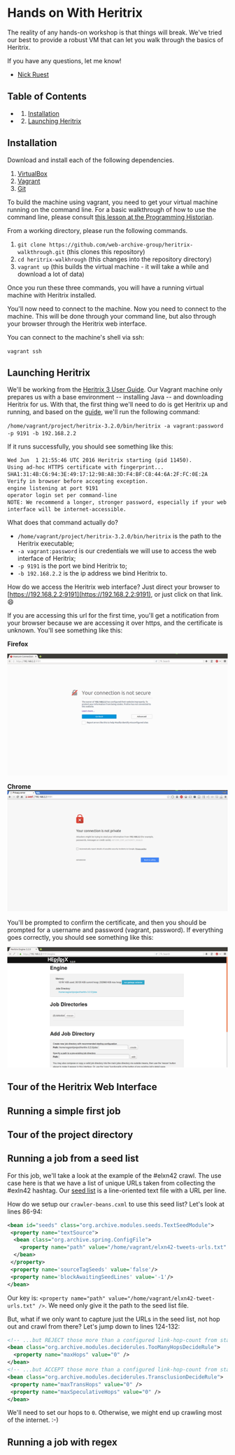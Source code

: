 # Hands on With Heritrix

The reality of any hands-on workshop is that things will break. We've tried our best to provide a robust VM that can let you walk through the basics of Heritrix.

If you have any questions, let me know!

- [Nick Ruest](https://github.com/ruebot)

## Table of Contents

* 1. [Installation](https://github.com/web-archive-group/heritrix-walkthrough/blob/master/walkthrough/lessonplan.md#installation)
* 2. [Launching Heritrix](https://github.com/web-archive-group/heritrix-walkthrough/blob/master/walkthrough/lessonplan.md#testing)

## Installation

Download and install each of the following dependencies.

1. [VirtualBox](https://www.virtualbox.org/)
2. [Vagrant](http://www.vagrantup.com/)
3. [Git](https://git-scm.com/)

To build the machine using vagrant, you need to get your virtual machine running on the command line. For a basic walkthrough of how to use the command line, please consult [this lesson at the Programming Historian](http://programminghistorian.org/lessons/intro-to-bash).

From a working directory, please run the following commands.

1. `git clone https://github.com/web-archive-group/heritrix-walkthrough.git` (this clones this repository)
2. `cd heritrix-walkhrough` (this changes into the repository directory)
3. `vagrant up` (this builds the virtual machine - it will take a while and download a lot of data)

Once you run these three commands, you will have a running virtual machine with Heritrix installed.

You'll now need to connect to the machine. Now you need to connect to the machine. This will be done through your command line, but also through your browser through the Heritrix web interface.

You can connect to the machine's shell via ssh:

`vagrant ssh`

## Launching Heritrix

We'll be working from the [Heritrix 3 User Guide](https://webarchive.jira.com/wiki/display/Heritrix/Heritrix+3.0+and+3.1+User+Guide). Our Vagrant machine only prepares us with a base environment -- installing Java -- and downloading Heritrix for us. With that, the first thing we'll need to do is get Heritrix up and running, and based on the [guide](https://webarchive.jira.com/wiki/display/Heritrix/Running+Heritrix+3.0+and+3.1), we'll run the following command:

`/home/vagrant/project/heritrix-3.2.0/bin/heritrix -a vagrant:password -p 9191 -b 192.168.2.2`

If it runs successfully, you should see something like this:

```
Wed Jun  1 21:55:46 UTC 2016 Heritrix starting (pid 11450).
Using ad-hoc HTTPS certificate with fingerprint...
SHA1:31:4B:C6:94:3E:49:17:12:98:A8:3D:F4:BF:C8:44:6A:2F:FC:0E:2A
Verify in browser before accepting exception.
engine listening at port 9191
operator login set per command-line
NOTE: We recommend a longer, stronger password, especially if your web
interface will be internet-accessible.
```

What does that command actually do?

* `/home/vagrant/project/heritrix-3.2.0/bin/heritrix` is the path to the Heritrix executable;
* `-a vagrant:password` is our credentials we will use to access the web interface of Heritrix;
* `-p 9191` is the port we bind Heritrix to;
* `-b 192.168.2.2` is the ip address we bind Heritrix to.

How do we access the Heritrix web interface? Just direct your browser to [https://192.168.2.2:9191](https://192.168.2.2:9191), or just click on that link. :smile:

If you are accessing this url for the first time, you'll get a notification from your browser because we are accessing it over https, and the certificate is unknown. You'll see something like this:

**Firefox**

![Firefox](images/firefox.png "Firefox")

**Chrome**
![Chrome](images/chrome.png "Chrome")

You'll be prompted to confirm the certificate, and then you should be prompted for a username and password (vagrant, password). If everything goes correctly, you should see something like this:

![Heritrix](images/heritrix-landing.png "Heritrix landing page")

## Tour of the Heritrix Web Interface

## Running a simple first job

## Tour of the project directory

## Running a job from a seed list

For this job, we'll take a look at the example of the #elxn42 crawl. The use case here is that we have a list of unique URLs taken from collecting the #exln42 hashtag. Our [seed list](../files/elxn42-tweet-urls.txt) is a line-oriented text file with a URL per line.

How do we setup our `crawler-beans.cxml` to use this seed list? Let's look at lines 86-94:

```xml
<bean id="seeds" class="org.archive.modules.seeds.TextSeedModule">
 <property name="textSource">
  <bean class="org.archive.spring.ConfigFile">
    <property name="path" value="/home/vagrant/elxn42-tweets-urls.txt" />
  </bean>
 </property>
 <property name='sourceTagSeeds' value='false'/>
 <property name='blockAwaitingSeedLines' value='-1'/>
</bean>
```

Our key is: `<property name="path" value="/home/vagrant/elxn42-tweet-urls.txt" />`. We need only give it the path to the seed list file.

But, what if we only want to capture just the URLs in the seed list, not hop out and crawl from there? Let's jump down to lines 124-132:

```xml
<!-- ...but REJECT those more than a configured link-hop-count from start... -->
<bean class="org.archive.modules.deciderules.TooManyHopsDecideRule">
  <property name="maxHops" value="0" />
</bean>
<!-- ...but ACCEPT those more than a configured link-hop-count from start... -->
<bean class="org.archive.modules.deciderules.TransclusionDecideRule">
 <property name="maxTransHops" value="0" />
 <property name="maxSpeculativeHops" value="0" />
</bean>
```

We'll need to set our hops to `0`. Otherwise, we might end up crawling most of the internet. :-)

## Running a job with regex
